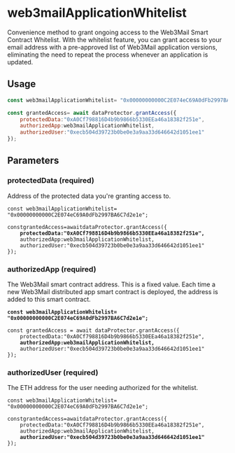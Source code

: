 # web3mailApplicationWhitelist

Convenience method to grant ongoing access to the Web3Mail Smart Contract Whitelist. With the whitelist feature, you can grant access to your email address with a pre-approved list of Web3Mail application versions, eliminating the need to repeat the process whenever an application is updated.

## Usage


```javascript
const web3mailApplicationWhitelist= "0x00000000000C2E074eC69A0dFb2997BA6C7d2e1e";

const grantedAccess= await dataProtector.grantAccess({
    protectedData:"0xA0Cf798816D4b9b9866b5330EEa46a18382f251e",
    authorizedApp:web3mailApplicationWhitelist,
    authorizedUser:"0xecb504d39723b0be0e3a9aa33d646642d1051ee1"
});
```

## Parameters

### protectedData (required)

Address of the protected data you're granting access to.

<pre class="language-javascript"><code class="lang-javascript">const web3mailApplicationWhitelist= "0x00000000000C2E074eC69A0dFb2997BA6C7d2e1e";

constgrantedAccess=awaitdataProtector.grantAccess({
    <strong>protectedData:"0xA0Cf798816D4b9b9866b5330EEa46a18382f251e",</strong>
    authorizedApp:web3mailApplicationWhitelist,
    authorizedUser:"0xecb504d39723b0be0e3a9aa33d646642d1051ee1"
});
</code></pre>

### authorizedApp (required)

The Web3Mail smart contract address. This is a fixed value. Each time a new Web3Mail distributed app smart contract is deployed, the address is added to this smart contract.

<pre class="language-javascript"><code class="lang-javascript"><strong>const web3mailApplicationWhitelist= "0x00000000000C2E074eC69A0dFb2997BA6C7d2e1e";</strong>

const grantedAccess = await dataProtector.grantAccess({
    protectedData:"0xA0Cf798816D4b9b9866b5330EEa46a18382f251e",
    <strong>authorizedApp:web3mailApplicationWhitelist,</strong>
    authorizedUser:"0xecb504d39723b0be0e3a9aa33d646642d1051ee1"
});
</code></pre>

### authorizedUser (required)

The ETH address for the user needing authorized for the whitelist.

<pre class="language-javascript"><code class="lang-javascript">const web3mailApplicationWhitelist= "0x00000000000C2E074eC69A0dFb2997BA6C7d2e1e";

constgrantedAccess=awaitdataProtector.grantAccess({
    protectedData:"0xA0Cf798816D4b9b9866b5330EEa46a18382f251e",
    authorizedApp:web3mailApplicationWhitelist,
    <strong>authorizedUser:"0xecb504d39723b0be0e3a9aa33d646642d1051ee1"</strong>
});
</code></pre>
